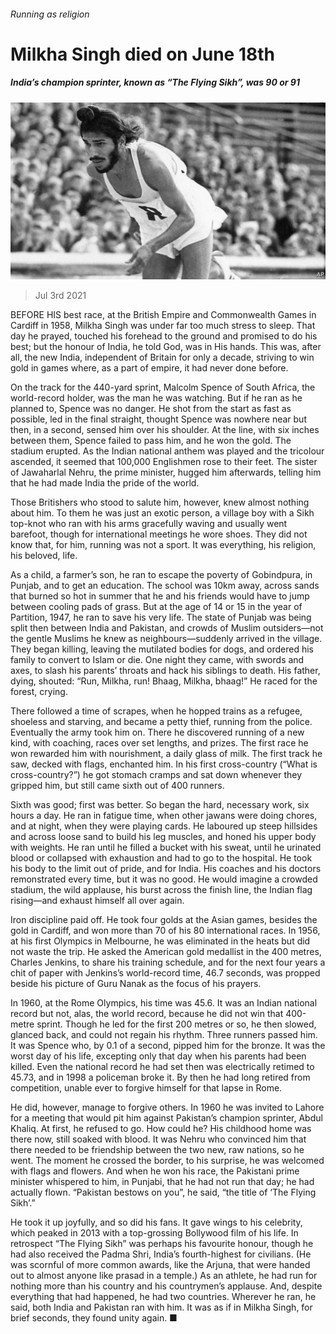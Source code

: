 ###### Running as religion

# Milkha Singh died on June 18th 

##### India’s champion sprinter, known as “The Flying Sikh”, was 90 or 91 

![image](images/20210703_OBP001_0.jpg) 

> Jul 3rd 2021 

BEFORE HIS best race, at the British Empire and Commonwealth Games in Cardiff in 1958, Milkha Singh was under far too much stress to sleep. That day he prayed, touched his forehead to the ground and promised to do his best; but the honour of India, he told God, was in His hands. This was, after all, the new India, independent of Britain for only a decade, striving to win gold in games where, as a part of empire, it had never done before.

On the track for the 440-yard sprint, Malcolm Spence of South Africa, the world-record holder, was the man he was watching. But if he ran as he planned to, Spence was no danger. He shot from the start as fast as possible, led in the final straight, thought Spence was nowhere near but then, in a second, sensed him over his shoulder. At the line, with six inches between them, Spence failed to pass him, and he won the gold. The stadium erupted. As the Indian national anthem was played and the tricolour ascended, it seemed that 100,000 Englishmen rose to their feet. The sister of Jawaharlal Nehru, the prime minister, hugged him afterwards, telling him that he had made India the pride of the world.


Those Britishers who stood to salute him, however, knew almost nothing about him. To them he was just an exotic person, a village boy with a Sikh top-knot who ran with his arms gracefully waving and usually went barefoot, though for international meetings he wore shoes. They did not know that, for him, running was not a sport. It was everything, his religion, his beloved, life.

As a child, a farmer’s son, he ran to escape the poverty of Gobindpura, in Punjab, and to get an education. The school was 10km away, across sands that burned so hot in summer that he and his friends would have to jump between cooling pads of grass. But at the age of 14 or 15 in the year of Partition, 1947, he ran to save his very life. The state of Punjab was being split then between India and Pakistan, and crowds of Muslim outsiders—not the gentle Muslims he knew as neighbours—suddenly arrived in the village. They began killing, leaving the mutilated bodies for dogs, and ordered his family to convert to Islam or die. One night they came, with swords and axes, to slash his parents’ throats and hack his siblings to death. His father, dying, shouted: “Run, Milkha, run! Bhaag, Milkha, bhaag!” He raced for the forest, crying.

There followed a time of scrapes, when he hopped trains as a refugee, shoeless and starving, and became a petty thief, running from the police. Eventually the army took him on. There he discovered running of a new kind, with coaching, races over set lengths, and prizes. The first race he won rewarded him with nourishment, a daily glass of milk. The first track he saw, decked with flags, enchanted him. In his first cross-country (“What is cross-country?”) he got stomach cramps and sat down whenever they gripped him, but still came sixth out of 400 runners.

Sixth was good; first was better. So began the hard, necessary work, six hours a day. He ran in fatigue time, when other jawans were doing chores, and at night, when they were playing cards. He laboured up steep hillsides and across loose sand to build his leg muscles, and honed his upper body with weights. He ran until he filled a bucket with his sweat, until he urinated blood or collapsed with exhaustion and had to go to the hospital. He took his body to the limit out of pride, and for India. His coaches and his doctors remonstrated every time, but it was no good. He would imagine a crowded stadium, the wild applause, his burst across the finish line, the Indian flag rising—and exhaust himself all over again.

Iron discipline paid off. He took four golds at the Asian games, besides the gold in Cardiff, and won more than 70 of his 80 international races. In 1956, at his first Olympics in Melbourne, he was eliminated in the heats but did not waste the trip. He asked the American gold medallist in the 400 metres, Charles Jenkins, to share his training schedule, and for the next four years a chit of paper with Jenkins’s world-record time, 46.7 seconds, was propped beside his picture of Guru Nanak as the focus of his prayers.

In 1960, at the Rome Olympics, his time was 45.6. It was an Indian national record but not, alas, the world record, because he did not win that 400-metre sprint. Though he led for the first 200 metres or so, he then slowed, glanced back, and could not regain his rhythm. Three runners passed him. It was Spence who, by 0.1 of a second, pipped him for the bronze. It was the worst day of his life, excepting only that day when his parents had been killed. Even the national record he had set then was electrically retimed to 45.73, and in 1998 a policeman broke it. By then he had long retired from competition, unable ever to forgive himself for that lapse in Rome.

He did, however, manage to forgive others. In 1960 he was invited to Lahore for a meeting that would pit him against Pakistan’s champion sprinter, Abdul Khaliq. At first, he refused to go. How could he? His childhood home was there now, still soaked with blood. It was Nehru who convinced him that there needed to be friendship between the two new, raw nations, so he went. The moment he crossed the border, to his surprise, he was welcomed with flags and flowers. And when he won his race, the Pakistani prime minister whispered to him, in Punjabi, that he had not run that day; he had actually flown. “Pakistan bestows on you”, he said, “the title of ‘The Flying Sikh’.”

He took it up joyfully, and so did his fans. It gave wings to his celebrity, which peaked in 2013 with a top-grossing Bollywood film of his life. In retrospect “The Flying Sikh” was perhaps his favourite honour, though he had also received the Padma Shri, India’s fourth-highest for civilians. (He was scornful of more common awards, like the Arjuna, that were handed out to almost anyone like prasad in a temple.) As an athlete, he had run for nothing more than his country and his countrymen’s applause. And, despite everything that had happened, he had two countries. Wherever he ran, he said, both India and Pakistan ran with him. It was as if in Milkha Singh, for brief seconds, they found unity again. ■

